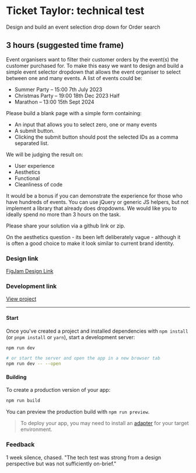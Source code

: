 # Ticket Taylor: technical test

Design and build an event selection drop down for Order search

## 3 hours (suggested time frame)

Event organisers want to filter their customer orders by the event(s) the customer purchased for. To make this easy we want to design and build a simple event selector dropdown that allows the event organiser to select between one and many events.
A list of events could be:

- Summer Party – 15:00 7th July 2023
- Christmas Party – 19:00 18th Dec 2023 Half
- Marathon – 13:00 15th Sept 2024

Please build a blank page with a simple form containing:

- An input that allows you to select zero, one or many events
- A submit button.
- Clicking the submit button should post the selected IDs as a comma separated list.

We will be judging the result on:

- User experience
- Aesthetics
- Functional
- Cleanliness of code

It would be a bonus if you can demonstrate the experience for those who have hundreds of events. You can use jQuery or generic JS helpers, but not implement a library that already does dropdowns. We would like you to ideally spend no more than 3 hours on the task.

Please share your solution via a github link or zip.

On the aesthetics question - its been left deliberately vague - although it is often a good choice to make it look similar to current brand identity.

### Design link

[FigJam Design Link](https://www.figma.com/file/zlAlZNys72W27nQbRlGKAt/Ticket-Taylor?type=whiteboard&node-id=0%3A1&t=OZSLrt8siKvW7Gbf-1)

### Development link

[View project](https://spontaneous-mermaid-62ba76.netlify.app/)

---

#### Start

Once you've created a project and installed dependencies with `npm install` (or `pnpm install` or `yarn`), start a development server:

```bash
npm run dev

# or start the server and open the app in a new browser tab
npm run dev -- --open
```

#### Building

To create a production version of your app:

```bash
npm run build
```

You can preview the production build with `npm run preview`.

> To deploy your app, you may need to install an [adapter](https://kit.svelte.dev/docs/adapters) for your target environment.

### Feedback

1 week silence, chased.
"The tech test was strong from a design perspective but was not sufficiently on-brief."

